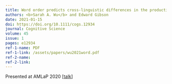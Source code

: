 ```yaml
---
title: Word order predicts cross-linguistic differences in the production of redundant color and number modifiers
authors: <b>Sarah A. Wu</b> and Edward Gibson
date: 2021-01-15
doi: https://doi.org/10.1111/cogs.12934
journal: Cognitive Science
volume: 45
issue: 1
pages: e12934
ref-1-name: PDF
ref-1-link: /assets/papers/wu2021word.pdf
ref-2-name:
ref-2-link: 
---
```


Presented at AMLaP 2020 [<a href="https://mediaup.uni-potsdam.de/Play/Chapter/222" target="_blank">talk</a>]
